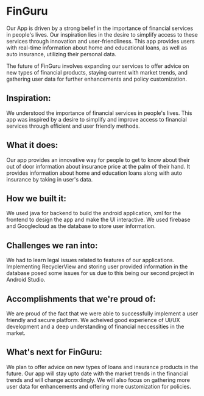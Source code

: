 # FinGuru
Our App is driven by a strong belief in the importance of financial services in people's lives. Our 
inspiration lies in the desire to simplify access to these services through innovation and user-friendliness. 
This app provides users with real-time information about home and educational loans, as well as auto insurance, 
utilizing their personal data. 

The future of FinGuru involves expanding our services to offer advice on new types of financial products, 
staying current with market trends, and gathering user data for further enhancements and policy customization.

## Inspiration:
We understood the importance of financial services in people's lives. This app was inspired by a desire to simplify and improve access to financial services through efficient and user friendly methods.

## What it does:
Our app provides an innovative way for people to get to know about their out of door information about insurance price at the palm of their hand. It provides information about home and education loans along with auto insurance by taking in user's data.

## How we built it:
We used java for backend to build the android application, xml for the frontend to design the app and make the UI interactive. We used firebase and Googlecloud as the database to store user information.

## Challenges we ran into:
We had to learn legal issues related to features of our applications. Implementing RecyclerView and storing user provided information in the database posed some issues for us due to this being our second project in Android Studio.

## Accomplishments that we're proud of:
We are proud of the fact that we were able to successfully implement a user friendly and secure platform. We acheived good experience of UI/UX development and a deep understanding of financial neccessities in the market.

## What's next for FinGuru:
We plan to offer advice on new types of loans and insurance products in the future. Our app will stay upto date with the market trends in the financial trends and will change accordingly. We will also focus on gathering more user data for enhancements and offering more customization for policies.
